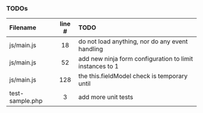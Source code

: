 ### TODOs
| Filename | line # | TODO
|:------|:------:|:------
| js/main.js | 18 | do not load anything, nor do any event handling
| js/main.js | 52 | add new ninja form configuration to limit instances to 1
| js/main.js | 128 | the this.fieldModel check is temporary until
| test-sample.php | 3 | add more unit tests